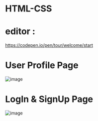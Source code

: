 # HTML-CSS
# editor :
https://codepen.io/pen/tour/welcome/start

# User Profile Page 
![image](https://user-images.githubusercontent.com/61162446/158460505-797efa7d-7cff-46f6-ab21-cbecf640957f.png)

# LogIn & SignUp Page 
![image](https://user-images.githubusercontent.com/61162446/158460408-be373a7d-7d8e-462b-8818-1d027f537cd8.png)

